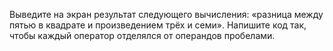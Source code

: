 Выведите на экран результат следующего вычисления: «разница между пятью в квадрате и произведением трёх и семи». Напишите код так, чтобы каждый оператор отделялся от операндов пробелами.
